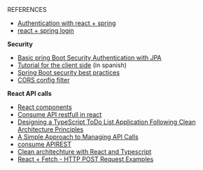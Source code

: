 
<br/>
<br/>




REFERENCES
- [Authentication with react + spring](https://dzone.com/articles/integrating-spring-boot-and-react-with-spring-secu-1)
- [react + spring login](https://stormpath.com/blog/spring-boot-stormpath-react-sdk)


**Security**
- [Basic pring Boot Security Authentication with JPA](https://www.codejava.net/frameworks/spring-boot/spring-boot-security-authentication-with-jpa-hibernate-and-mysql)
- [Tutorial for the client side](https://lemoncode.net/lemoncode-blog/2020/12/20/react-router-y-rutas-autorizadas-i) (in spanish)
- [Spring Boot security best practices](https://snyk.io/blog/spring-boot-security-best-practices/)
- [CORS config filter](https://stackoverflow.com/questions/40286549/spring-boot-security-cors)

**React API calls**
- [React components](https://reactjs.org/docs/react-component.html)
- [Consume API restfull in react](https://pusher.com/tutorials/consume-restful-api-react)
- [Designing a TypeScript ToDo List Application Following Clean Architecture Principles](https://medium.com/@EddieMachete/designing-a-typescript-todo-list-application-following-clean-architecture-principles-8bd7b77bae3d)
- [A Simple Approach to Managing API Calls](https://dev.to/mmcshinsky/a-simple-approach-to-managing-api-calls-1lo6)
- [consume APIREST](https://carlosazaustre.es/consumiendo-un-api-rest-desde-react-js-con-ecmascript6)
- [Clean architechture with React and Typescript](https://medium.com/@rostislavdugin/the-clean-architecture-using-react-and-typescript-a832662af803)
- [React + Fetch - HTTP POST Request Examples](https://jasonwatmore.com/post/2020/02/01/react-fetch-http-post-request-examples)
